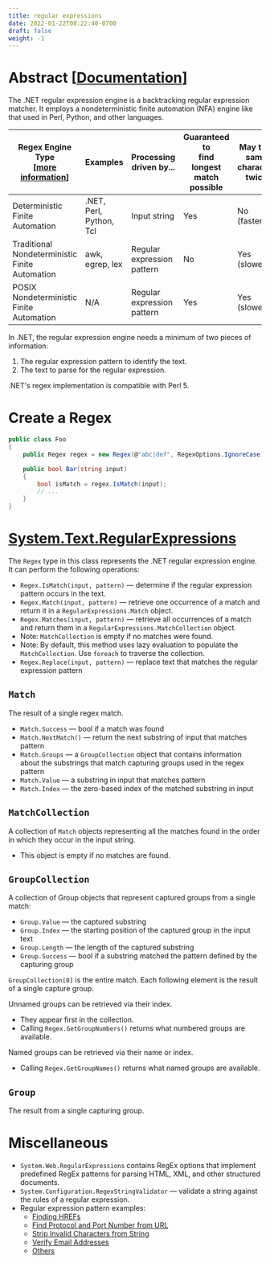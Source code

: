 ```yaml
---
title: regular expressions
date: 2022-01-22T08:22:40-0700
draft: false
weight: -1
---
```


# Abstract [[Documentation](https://learn.microsoft.com/en-us/dotnet/standard/base-types/regular-expressions)]
The .NET regular expression engine is a backtracking regular expression matcher. It employs a nondeterministic finite automation (NFA) engine 
like that used in Perl, Python, and other languages. 

| Regex Engine Type <br />  [[more information](https://learn.microsoft.com/en-us/dotnet/standard/base-types/details-of-regular-expression-behavior)] | Examples                | Processing <br /> driven by... | Guaranteed to <br /> find longest <br /> match possible | May test same <br /> character twice | Supports <br /> backtracking | Can match <br /> backreferences | Can capture <br /> sub-expressions |
| --------------------------------------------------------------------------------------------------------------------------------------------------- | ----------------------- | ------------------------------ | ------------------------------------------------------- | ------------------------------------ | ---------------------------- | ------------------------------- | ---------------------------------- |
| Deterministic <br /> Finite <br /> Automation                                                                                                       | .NET, Perl, Python, Tcl | Input string                   | Yes                                                     | No (faster)                          | No                           | No                              | No                                 |
| Traditional <br /> Nondeterministic <br /> Finite <br /> Automation                                                                                 | awk, egrep, lex         | Regular expression pattern     | No                                                      | Yes (slower)                         | Yes                          | Yes                             | Yes                                |
| POSIX <br /> Nondeterministic <br /> Finite <br /> Automation                                                                                       | N/A                     | Regular expression pattern     | Yes                                                     | Yes (slowest)                        | Yes                          | Yes                             | Yes                                |

In .NET, the regular expression engine needs a minimum of two pieces of information:
1. The regular expression pattern to identify the text.
2. The text to parse for the regular expression.

.NET's regex implementation is compatible with Perl 5.

# Create a Regex
```cs
public class Foo 
{
    public Regex regex = new Regex(@"abc|def", RegexOptions.IgnoreCase);

    public bool Bar(string input) 
    {
        bool isMatch = regex.IsMatch(input);
        // ...
    }
}
```

# [System.Text.RegularExpressions](https://docs.microsoft.com/en-us/dotnet/api/system.text.regularexpressions.regex?view=net-6.0)
The `Regex` type in this class represents the .NET regular expression engine. It can perform the following operations:
* `Regex.IsMatch(input, pattern)` — determine if the regular expression pattern occurs in the text.
* `Regex.Match(input, pattern)` — retrieve one occurrence of a match and return it in a `RegularExpressions.Match` object.
* `Regex.Matches(input, pattern)` — retrieve all occurrences of a match and return them in a `RegularExpressions.MatchCollection` object.
*   Note: `MatchCollection` is empty if no matches were found.
*   Note: By default, this method uses lazy evaluation to populate the `MatchCollection`. Use `foreach` to traverse the collection.
* `Regex.Replace(input, pattern)` — replace text that matches the regular expression pattern

## `Match` 
The result of a single regex match.
* `Match.Success` — bool if a match was found
* `Match.NextMatch()` — return the next substring of input that matches pattern
* `Match.Groups` — a `GroupCollection` object that contains information about the substrings that match capturing groups used in the regex pattern
* `Match.Value` — a substring in input that matches pattern
* `Match.Index` — the zero-based index of the matched substring in input

## `MatchCollection`
A collection of `Match` objects representing all the matches found in the order in which they occur in the input string.
- This object is empty if no matches are found.

## `GroupCollection`
A collection of Group objects that represent captured groups from a single match:
* `Group.Value` — the captured substring
* `Group.Index` — the starting position of the captured group in the input text
* `Group.Length` — the length of the captured substring
* `Group.Success` — bool if a substring matched the pattern defined by the capturing group

`GroupCollection[0]` is the entire match. Each following element is the result of a single capture group.  

Unnamed groups can be retrieved via their index.
- They appear first in the collection.
- Calling `Regex.GetGroupNumbers()` returns what numbered groups are available.

Named groups can be retrieved via their name or index.
- Calling `Regex.GetGroupNames()` returns what named groups are available.

## `Group`
The result from a single capturing group.

# Miscellaneous
* `System.Web.RegularExpressions` contains RegEx options that implement predefined RegEx patterns for parsing HTML, XML, and other structured documents.
* `System.Configuration.RegexStringValidator` — validate a string against the rules of a regular expression.
* Regular expression pattern examples:
  * [Finding HREFs](https://learn.microsoft.com/en-us/dotnet/standard/base-types/regular-expression-example-scanning-for-hrefs)
  * [Find Protocol and Port Number from URL](https://learn.microsoft.com/en-us/dotnet/standard/base-types/how-to-extract-a-protocol-and-port-number-from-a-url)
  * [Strip Invalid Characters from String](https://learn.microsoft.com/en-us/dotnet/standard/base-types/how-to-strip-invalid-characters-from-a-string)
  * [Verify Email Addresses](https://learn.microsoft.com/en-us/dotnet/standard/base-types/how-to-verify-that-strings-are-in-valid-email-format)
  * [Others](https://www.regular-expressions.info/examples.html)